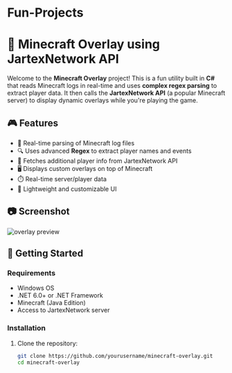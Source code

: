 # Fun-Projects

# 🧱 Minecraft Overlay using JartexNetwork API

Welcome to the **Minecraft Overlay** project! This is a fun utility built in **C#** that reads Minecraft logs in real-time and uses **complex regex parsing** to extract player data. It then calls the **JartexNetwork API** (a popular Minecraft server) to display dynamic overlays while you're playing the game.

## 🎮 Features

- 📄 Real-time parsing of Minecraft log files
- 🔍 Uses advanced **Regex** to extract player names and events
- 📡 Fetches additional player info from JartexNetwork API
- 🖥️ Displays custom overlays on top of Minecraft
- ⏱️ Real-time server/player data
- 🎨 Lightweight and customizable UI

## 📷 Screenshot

![overlay preview](preview.png) <!-- Replace with actual screenshot -->

## 🚀 Getting Started

### Requirements

- Windows OS
- .NET 6.0+ or .NET Framework
- Minecraft (Java Edition)
- Access to JartexNetwork server

### Installation

1. Clone the repository:
   ```bash
   git clone https://github.com/yourusername/minecraft-overlay.git
   cd minecraft-overlay
